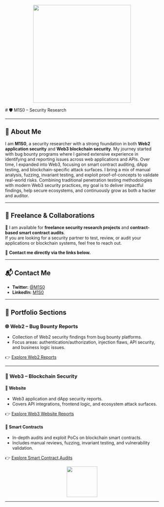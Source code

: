 <p align="center">
  <img src="https://media.giphy.com/media/l41lVsYDBC0UVQJCE/giphy.gif" width="320" />
</p>
# 🛡️ M1S0 – Security Research 

---

## 👤 About Me  
I am **M1S0**, a security researcher with a strong foundation in both **Web2 application security** and **Web3 blockchain security**. My journey started with bug bounty programs where I gained extensive experience in identifying and reporting issues across web applications and APIs. Over time, I expanded into Web3, focusing on smart contract auditing, dApp testing, and blockchain-specific attack surfaces. I bring a mix of manual analysis, fuzzing, invariant testing, and exploit proof-of-concepts to validate real-world risks. Combining traditional penetration testing methodologies with modern Web3 security practices, my goal is to deliver impactful findings, help secure ecosystems, and continuously grow as both a hacker and auditor.  

---

## 💼 Freelance & Collaborations  
🚀 I am available for **freelance security research projects** and **contract-based smart contract audits**.  
If you are looking for a security partner to test, review, or audit your applications or blockchain systems, feel free to reach out.  

📧 **Contact me directly via the links below.**

---

## 📬 Contact Me  
- **Twitter:** [@M1S0](https://x.com/UnknownMnz)  
- **LinkedIn:** [M1S0](https://www.linkedin.com/in/m1s0/)  

---

## 📂 Portfolio Sections  

### 🌐 Web2 – Bug Bounty Reports  
- Collection of Web2 security findings from bug bounty platforms.  
- Focus areas: authentication/authorization, injection flaws, API security, and business logic issues.  

👉 [Explore Web2 Reports](./Web2/)  

---

### 🔗 Web3 – Blockchain Security  

#### 📌 Website  
- Web3 application and dApp security reports.  
- Covers API integrations, frontend logic, and ecosystem attack surfaces.  

👉 [Explore Web3 Website Reports](./Web3/Website/)  

#### 📌 Smart Contracts  
- In-depth audits and exploit PoCs on blockchain smart contracts.  
- Includes manual reviews, fuzzing, invariant testing, and vulnerability validation.  

👉 [Explore Smart Contract Audits](./Web3/SmartContracts/)  

<p align="center">
  <img src="https://media.giphy.com/media/1ynCEtlgMPAeNAqdnu/giphy.gif" width="100" />
</p>

---
